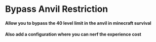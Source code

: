 # Bypass Anvil Restriction

#### Allow you to bypass the 40 level limit in the anvil in minecraft survival
#### Also add a configuration where you can nerf the experience cost
